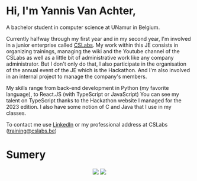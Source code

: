 # Hi, I'm Yannis Van Achter, 

A bachelor student in computer science at UNamur in Belgium.

Currently halfway through my first year and in my second year, I'm involved in a junior enterprise called <a href="https://www.cslabs.be/">CSLabs</a>.
My work within this JE consists in organizing trainings, managing the wiki and the Youtube channel of the CSLabs as well as a little bit of administrative work like any company administrator.
But I don't only do that, I also participate in the organisation of the annual event of the JE which is the Hackathon. And I'm also involved in an internal project to manage the company's members.

My skills range from back-end development in Python (my favorite language), to React.JS (with TypeScript or JavaScript) 
You can see my talent on TypeScript thanks to the Hackathon website I managed for the 2023 edition.
I also have some notion of C and Java that I use in my classes.

To contact me use <a href="https://www.linkedin.com/in/yannis-van-achter-745605224/">LinkedIn</a> or my professional address at CSLabs (<a href="mailto:training@cslabs.be?subject=Contact">training@cslabs.be</a>)

# Sumery
<p align="center">
    <img align="center" 
         src="https://github-readme-stats.vercel.app/api/top-langs/?username=YannisVanAchter&hide_progress=false&theme=dark&card_width=300&langs_count=10" 
     />

   <img align="center" src="https://github-readme-stats.vercel.app/api?username=YannisVanAchter&show_icons=true&theme=dark&include_all_commits=true&ring_color=#4efb00&disable_animations=true" />
 </p>
<!--
REMIND TO MYSELF : STUDY HOW TO CREATE README.: status: ok

TITRE
# h1
## h2
... max h6

LIST unsorted
* List
  * item

IMAGE
![text afficher](liens vers l'image) // basic
// image privée ou de droit public

<p aline="center/left/right">
  <img
  aline="center/left/right" 
  src="liens vers l'image"
  width="XX%" // prend la taille   
  >
</p>

GIF
// look giphy.com
same syntax as an image

VIDEO
// look Youtube
same syntax as an image

INSERT CODE
''' LANGUAGE
CODE
'''

QUOTES
> my text

PASS A KEY SYMBOL
use '\' 

Stat of my language
use [![Top Langs](https://github-readme-stats.vercel.app/api/top-langs/?username=anuraghazra&layout=compact)](https://github.com/anuraghazra/github-readme-stats)

USEFUL LINK TO CREATE A README.md
https://docs.github.com/en
https://docs.github.com/en/get-started/writing-on-github/getting-started-with-writing-and-formatting-on-github/basic-writing-and-formatting-syntax
-->
